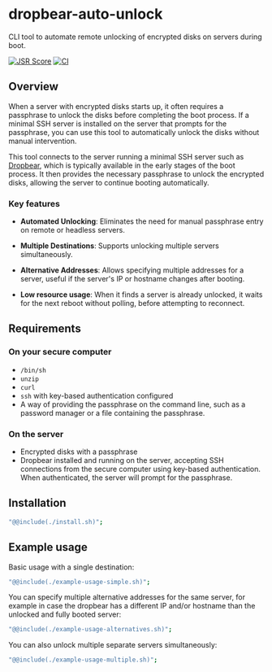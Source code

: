 # dropbear-auto-unlock

CLI tool to automate remote unlocking of encrypted disks on servers during boot.

[![JSR Score](https://jsr.io/badges/@hugojosefson/dropbear-auto-unlock/score)](https://jsr.io/@hugojosefson/dropbear-auto-unlock)
[![CI](https://github.com/hugojosefson/dropbear-auto-unlock/actions/workflows/deno.yaml/badge.svg)](https://github.com/hugojosefson/dropbear-auto-unlock/actions/workflows/deno.yaml)

## Overview

When a server with encrypted disks starts up, it often requires a passphrase to
unlock the disks before completing the boot process. If a minimal SSH server is
installed on the server that prompts for the passphrase, you can use this tool
to automatically unlock the disks without manual intervention.

This tool connects to the server running a minimal SSH server such as
[Dropbear](https://matt.ucc.asn.au/dropbear/dropbear.html), which is typically
available in the early stages of the boot process. It then provides the
necessary passphrase to unlock the encrypted disks, allowing the server to
continue booting automatically.

### Key features

- **Automated Unlocking**: Eliminates the need for manual passphrase entry on
  remote or headless servers.

- **Multiple Destinations**: Supports unlocking multiple servers simultaneously.

- **Alternative Addresses**: Allows specifying multiple addresses for a server,
  useful if the server's IP or hostname changes after booting.

- **Low resource usage**: When it finds a server is already unlocked, it waits
  for the next reboot without polling, before attempting to reconnect.

## Requirements

### On your secure computer

- `/bin/sh`
- `unzip`
- `curl`
- `ssh` with key-based authentication configured
- A way of providing the passphrase on the command line, such as a password
  manager or a file containing the passphrase.

### On the server

- Encrypted disks with a passphrase
- Dropbear installed and running on the server, accepting SSH connections from
  the secure computer using key-based authentication. When authenticated, the
  server will prompt for the passphrase.

## Installation

```sh
"@@include(./install.sh)";
```

## Example usage

Basic usage with a single destination:

```sh
"@@include(./example-usage-simple.sh)";
```

You can specify multiple alternative addresses for the same server, for example
in case the dropbear has a different IP and/or hostname than the unlocked and
fully booted server:

```sh
"@@include(./example-usage-alternatives.sh)";
```

You can also unlock multiple separate servers simultaneously:

```sh
"@@include(./example-usage-multiple.sh)";
```
